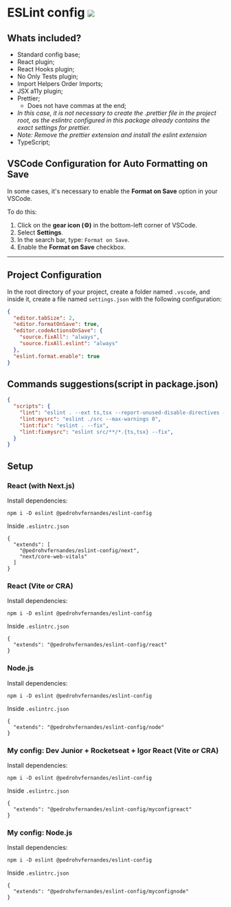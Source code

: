 # ESLint config  <img src="https://img.shields.io/badge/eslint-3A33D1?style=for-the-badge&logo=eslint&logoColor=white">

## Whats included?

- Standard config base;
- React plugin;
- React Hooks plugin;
- No Only Tests plugin;
- Import Helpers Order Imports;
- JSX a11y plugin;
- Prettier;
  - Does not have commas at the end;
-  *In this case, it is not necessary to create the .prettier file in the project root, as the eslintrc configured in this package already contains the exact settings for prettier.*
-  *Note: Remove the prettier extension and install the eslint extension*
- TypeScript;
## VSCode Configuration for Auto Formatting on Save

In some cases, it's necessary to enable the **Format on Save** option in your VSCode.

To do this:

1. Click on the **gear icon (⚙️)** in the bottom-left corner of VSCode.
2. Select **Settings**.
3. In the search bar, type: `Format on Save`.
4. Enable the **Format on Save** checkbox.

---

## Project Configuration

In the root directory of your project, create a folder named `.vscode`, and inside it, create a file named `settings.json` with the following configuration:

```json
{
  "editor.tabSize": 2,
  "editor.formatOnSave": true,
  "editor.codeActionsOnSave": {
    "source.fixAll": "always",
    "source.fixAll.eslint": "always"
  },
  "eslint.format.enable": true
}
```

## Commands suggestions(script in package.json)

```json
{
  "scripts": {
    "lint": "eslint . --ext ts,tsx --report-unused-disable-directives --max-warnings 0",
    "lint:mysrc": "eslint ./src --max-warnings 0",
    "lint:fix": "eslint . --fix",
    "lint:fixmysrc": "eslint src/**/*.{ts,tsx} --fix",
  }
}
```

## Setup

### React (with Next.js)

Install dependencies:
```
npm i -D eslint @pedrohvfernandes/eslint-config
```
Inside `.eslintrc.json`
```
{
  "extends": [
    "@pedrohvfernandes/eslint-config/next", 
    "next/core-web-vitals"
  ]
}
```

### React (Vite or CRA)

Install dependencies: 
```
npm i -D eslint @pedrohvfernandes/eslint-config
```
Inside `.eslintrc.json`
```
{
  "extends": "@pedrohvfernandes/eslint-config/react"
}
```

### Node.js

Install dependencies:
```
npm i -D eslint @pedrohvfernandes/eslint-config
```
Inside `.eslintrc.json`
```
{
  "extends": "@pedrohvfernandes/eslint-config/node"
}
```
### My config: Dev Junior + Rocketseat + Igor React (Vite or CRA)

Install dependencies:
```
npm i -D eslint @pedrohvfernandes/eslint-config
```
Inside `.eslintrc.json`
```
{
  "extends": "@pedrohvfernandes/eslint-config/myconfigreact"
}
```
### My config: Node.js

Install dependencies:
```
npm i -D eslint @pedrohvfernandes/eslint-config
```
Inside `.eslintrc.json`
```
{
  "extends": "@pedrohvfernandes/eslint-config/myconfignode"
}
```